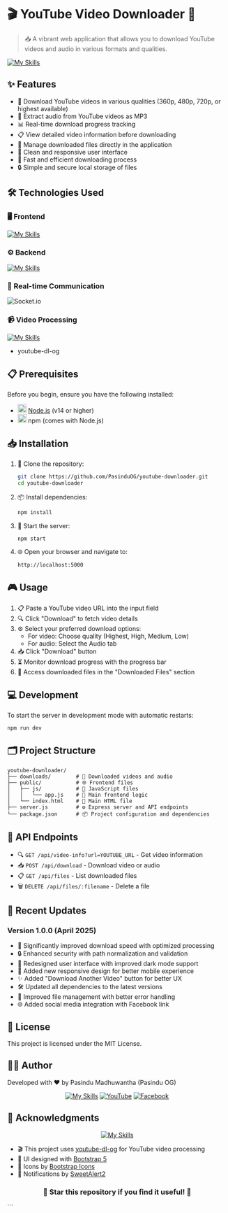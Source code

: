 # 🎬 YouTube Video Downloader 🎵

> 📥 A vibrant web application that allows you to download YouTube videos and audio in various formats and qualities.

<div align="start">
  
[![My Skills](https://skillicons.dev/icons?i=nodejs,express,bootstrap,js)](https://skillicons.dev)

</div>

## ✨ Features

- 🎥 Download YouTube videos in various qualities (360p, 480p, 720p, or highest available)
- 🎵 Extract audio from YouTube videos as MP3
- 📊 Real-time download progress tracking
- 📋 View detailed video information before downloading
- 📁 Manage downloaded files directly in the application
- 🎨 Clean and responsive user interface
- 🚀 Fast and efficient downloading process
- 🔒 Simple and secure local storage of files

## 🛠️ Technologies Used

<div align="start">

### 🖥️ Frontend
  
[![My Skills](https://skillicons.dev/icons?i=html,css,js,bootstrap)](https://skillicons.dev)

### ⚙️ Backend
  
[![My Skills](https://skillicons.dev/icons?i=nodejs,express)](https://skillicons.dev)

### 🔌 Real-time Communication
  
![Socket.io](https://img.shields.io/badge/Socket.io-010101?style=flat&logo=socket.io&logoColor=white)

### 📹 Video Processing
  
[![My Skills](https://skillicons.dev/icons?i=npm)](https://skillicons.dev)
- youtube-dl-og

</div>

## 📋 Prerequisites

Before you begin, ensure you have the following installed:
- <img src="https://skillicons.dev/icons?i=nodejs" width="20" height="20" /> [Node.js](https://nodejs.org/) (v14 or higher)
- <img src="https://skillicons.dev/icons?i=npm" width="20" height="20" /> npm (comes with Node.js)

## 📥 Installation

1. 📂 Clone the repository:
   ```bash
   git clone https://github.com/PasinduOG/youtube-downloader.git
   cd youtube-downloader
   ```

2. 📦 Install dependencies:
   ```bash
   npm install
   ```

3. 🚀 Start the server:
   ```bash
   npm start
   ```

4. 🌐 Open your browser and navigate to:
   ```
   http://localhost:5000
   ```

## 🎮 Usage

1. 📋 Paste a YouTube video URL into the input field
2. 🔍 Click "Download" to fetch video details
3. ⚙️ Select your preferred download options:
   - For video: Choose quality (Highest, High, Medium, Low)
   - For audio: Select the Audio tab
4. 📥 Click "Download" button
5. ⏳ Monitor download progress with the progress bar
6. 📁 Access downloaded files in the "Downloaded Files" section

## 💻 Development

To start the server in development mode with automatic restarts:

```bash
npm run dev
```

## 🗂️ Project Structure

```
youtube-downloader/
├── downloads/        # 📂 Downloaded videos and audio
├── public/           # 🌐 Frontend files
│   ├── js/           # 📜 JavaScript files
│   │   └── app.js    # 🧠 Main frontend logic
│   └── index.html    # 📄 Main HTML file
├── server.js         # ⚙️ Express server and API endpoints
└── package.json      # 📦 Project configuration and dependencies
```

## 🔌 API Endpoints

- 🔍 `GET /api/video-info?url=YOUTUBE_URL` - Get video information
- 📥 `POST /api/download` - Download video or audio
- 📋 `GET /api/files` - List downloaded files
- 🗑️ `DELETE /api/files/:filename` - Delete a file

## 🔄 Recent Updates

### Version 1.0.0 (April 2025)
- 🚀 Significantly improved download speed with optimized processing
- 🔒 Enhanced security with path normalization and validation
- 🎨 Redesigned user interface with improved dark mode support
- 📱 Added new responsive design for better mobile experience
- ✨ Added "Download Another Video" button for better UX
- 🛠️ Updated all dependencies to the latest versions
- 🔄 Improved file management with better error handling
- 🌐 Added social media integration with Facebook link

## 📜 License

This project is licensed under the MIT License.

## 👨‍💻 Author

Developed with ❤️ by Pasindu Madhuwantha (Pasindu OG)

<div align="center">
  
[![My Skills](https://skillicons.dev/icons?i=github)](https://github.com/PasinduOG)
[![YouTube](https://img.shields.io/badge/YouTube-FF0000?style=for-the-badge&logo=youtube&logoColor=white)](https://youtube.com/@pasindu_og_dev)
[![Facebook](https://img.shields.io/badge/Facebook-1877F2?style=for-the-badge&logo=facebook&logoColor=white)](https://www.facebook.com/pasindu.og.dev)

</div>

## 🙏 Acknowledgments

<div align="center">
  
[![My Skills](https://skillicons.dev/icons?i=nodejs,bootstrap)](https://skillicons.dev)

</div>

- 🎬 This project uses [youtube-dl-og](https://www.npmjs.com/package/youtube-dl-og) for YouTube video processing
- 🎨 UI designed with [Bootstrap 5](https://getbootstrap.com/)
- 🔣 Icons by [Bootstrap Icons](https://icons.getbootstrap.com/)
- 🔔 Notifications by [SweetAlert2](https://sweetalert2.github.io/)

<div align="center">
  
### 🌟 Star this repository if you find it useful! 🌟

</div>
```
